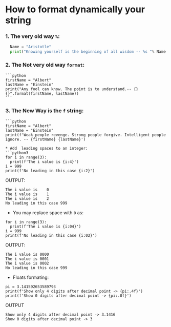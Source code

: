 # How to format dynamically your string


### 1. The very old way ```%```:
  ```python
    Name = "Aristotle"
    print("Knowing yourself is the beginning of all wisdom -- %s "% Name
  ```

### 2. The Not very old way ```format```:
    ```python
    firstName = "Albert"
    lastName = "Einstein"
    print("Any fool can know. The point is to understand.-- {} {}".format(firstName, lastName))
    ```
### 3. The New Way is the ```f``` string:
    ```python
    firstName = "Albert"
    lastName = "Einstein"
    print(f'Weak people revenge. Strong people forgive. Intelligent people ignore. -- {firstName} {lastName}')
   ```
   * Add  leading spaces to an integer:
   ```python3
   for i in range(3):
     print(f'The i value is {i:4}')
   i = 999
   print(f'No leading in this case {i:2}')
   ```
   OUTPUT:
   ```
   The i value is    0
   The i value is    1
   The i value is    2
   No leading in this case 999
   ```
   * You may replace space with ```0``` as:
   ```python3
   for i in range(3):
     print(f'The i value is {i:04}')
   i = 999
   print(f'No leading in this case {i:02}')
   ```
   OUTPUT:
   ```
   The i value is 0000
   The i value is 0001
   The i value is 0002
   No leading in this case 999
   ```
   * Floats formating:
   ```python3
   pi = 3.141592653589793
   print(f'Show only 4 digits after decimal point -> {pi:.4f}')
   print(f'Show 0 digits after decimal point -> {pi:.0f}')
   ```
   OUTPUT
   ```
   Show only 4 digits after decimal point -> 3.1416
   Show 0 digits after decimal point -> 3
   ```
   
   
   
   
